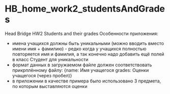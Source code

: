 # HB_home_work2_studentsAndGrades
Head Bridge HW2 Students and their grades
Особенности приложения:
- имена учащихся должны быть уникальными (можно вводить вместо имени имя + фамилию) - редко когда у учащихся полностью повторяется имя и фамилия, а так конечно надо добавить ещё полей в класс Студент для уникальности
- формат данных в загружаемом файле должен соответствовать прикрплённому файлу:
  {name:
  Имя учащегося
  grades:
  Оценки учащегося (через пробел)}
- в приложении в качестве примера было использовано 3 предмета, по которым выставляются оценки
